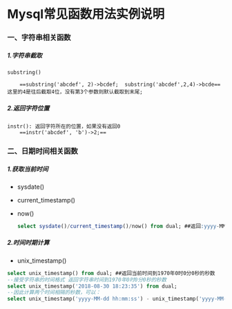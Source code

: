 # Mysql常见函数用法实例说明

### 一、字符串相关函数

#####     1.字符串截取

	substring() 
	
	    ==substring('abcdef', 2)->bcdef;  substring('abcdef',2,4)->bcde==  这里的4是往后截取4位，没有第3个参数则默认截取到末尾;

#####     2.返回字符位置

	instr(): 返回字符所在的位置，如果没有返回0
	    ==instr('abcdef', 'b')->2;==

### 二、日期时间相关函数

##### 1.获取当前时间

* sysdate()

* current_timestamp()

* now()

  ```sql
  select sysdate()/current_timestamp()/now() from dual; ##返回:yyyy-MM-dd hh:mm:ss
  ```

##### 2.时间时期计算

* unix_timestamp()

```sql
select unix_timestamp() from dual; ##返回当前时间到1970年0时0分0秒的秒数
--接受字符串的时间格式 返回字符串时间到1970年0时0分0秒的秒数
select unix_timestamp('2018-08-30 18:23:35') from dual;
--因此计算两个时间相隔的秒数，可以：
select unix_timestamp('yyyy-MM-dd hh:mm:ss') - unix_timestamp('yyyy-MM-dd hh:mm:ss') from dual;
```

